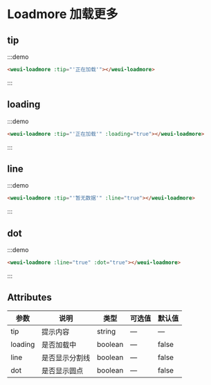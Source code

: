 # Loadmore 加载更多

## tip

:::demo
```html
<weui-loadmore :tip="'正在加载'"></weui-loadmore>
```
:::

## loading

:::demo
```html
<weui-loadmore :tip="'正在加载'" :loading="true"></weui-loadmore>
```
:::

## line

:::demo
```html
<weui-loadmore :tip="'暂无数据'" :line="true"></weui-loadmore>
```
:::

## dot

:::demo
```html
<weui-loadmore :line="true" :dot="true"></weui-loadmore>
```
:::

## Attributes

| 参数    | 说明           | 类型    | 可选值 | 默认值 |
| ------- | -------------- | ------- | ------ | ------ |
| tip     | 提示内容       | string  | —      | —      |
| loading | 是否加载中     | boolean | —      | false  |
| line    | 是否显示分割线 | boolean | —      | false  |
| dot     | 是否显示圆点   | boolean | —      | false  |